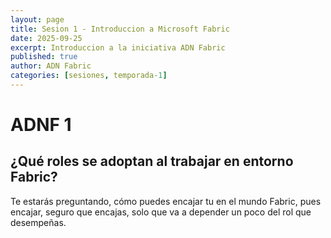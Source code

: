 ```yaml
---
layout: page
title: Sesion 1 - Introduccion a Microsoft Fabric
date: 2025-09-25
excerpt: Introduccion a la iniciativa ADN Fabric
published: true
author: ADN Fabric
categories: [sesiones, temporada-1]
---
```

# ADNF 1

## ¿Qué roles se adoptan al trabajar en entorno Fabric?

Te estarás preguntando, cómo puedes encajar tu en el mundo Fabric, pues
encajar, seguro que encajas, solo que va a depender un poco del rol que
desempeñas.
